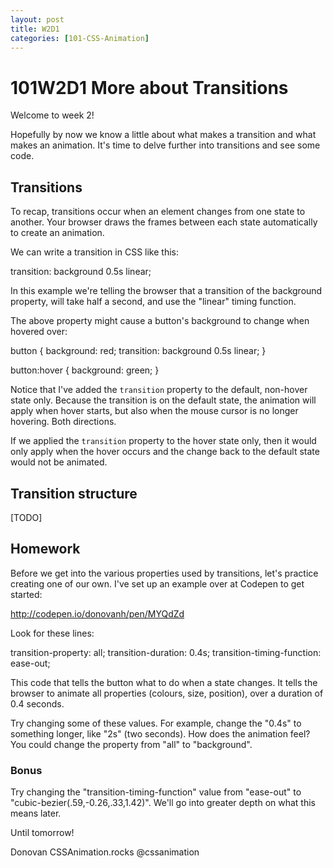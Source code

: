 ```yaml
---
layout: post
title: W2D1
categories: [101-CSS-Animation]
---
```


# 101W2D1 More about Transitions

Welcome to week 2!

Hopefully by now we know a little about what makes a transition and what makes an animation. It's time to delve further into transitions and see some code.

## Transitions

To recap, transitions occur when an element changes from one state to another. Your browser draws the frames between each state automatically to create an animation.

We can write a transition in CSS like this:

  transition: background 0.5s linear;

In this example we're telling the browser that a transition of the background property, will take half a second, and use the "linear" timing function.

The above property might cause a button's background to change when hovered over:

button {
  background: red;
  transition: background 0.5s linear;
}

button:hover {
  background: green;
}

Notice that I've added the `transition` property to the default, non-hover state only. Because the transition is on the default state, the animation will apply when hover starts, but also when the mouse cursor is no longer hovering. Both directions.

If we applied the `transition` property to the hover state only, then it would only apply when the hover occurs and the change back to the default state would not be animated.

## Transition structure

[TODO]

## Homework

Before we get into the various properties used by transitions, let's practice creating one of our own. I've set up an example over at Codepen to get started:

http://codepen.io/donovanh/pen/MYQdZd

Look for these lines:

  transition-property: all;
  transition-duration: 0.4s;
  transition-timing-function: ease-out;

This code that tells the button what to do when a state changes. It tells the browser to animate all properties (colours, size, position), over a duration of 0.4 seconds.

Try changing some of these values. For example, change the "0.4s" to something longer, like "2s" (two seconds). How does the animation feel? You could change the property from "all" to "background".

### Bonus

Try changing the "transition-timing-function" value from "ease-out" to "cubic-bezier(.59,-0.26,.33,1.42)". We'll go into greater depth on what this means later.

Until tomorrow!

Donovan
CSSAnimation.rocks
@cssanimation

